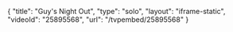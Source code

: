 {
    "title": "Guy's Night Out",
    "type": "solo",
    "layout": "iframe-static",
    "videoId": "25895568",
    "url": "\/tvpembed\/25895568"
}